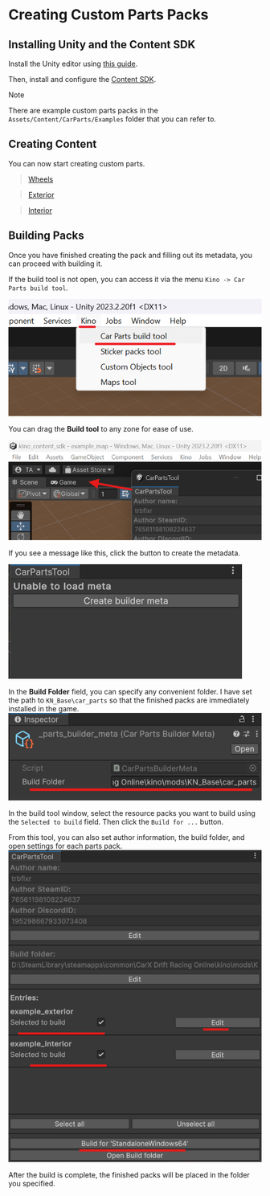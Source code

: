 ﻿# Creating Custom Parts Packs

## Installing Unity and the Content SDK

Install the Unity editor using [this guide](../UnityInstallation/UnityInstallation.md).

Then, install and configure the [Content SDK](../ContentSDK/ContentSDKInstallation.md).

> [!NOTE]  
> There are example custom parts packs in the `Assets/Content/CarParts/Examples` folder that you can refer to.

## Creating Content

You can now start creating custom parts.

> [Wheels](CustomWheels_EN.md)

> [Exterior](CustomExterior_EN.md)

> [Interior](CustomInterior_EN.md)

## Building Packs

Once you have finished creating the pack and filling out its metadata, you can proceed with building it.

If the build tool is not open, you can access it via the menu `Kino -> Car Parts build tool`.

![parts_tool_open.png](../Images/CarParts/parts_tool_open.png)

You can drag the **Build tool** to any zone for ease of use.

![parts_tool_drag.png](../Images/CarParts/parts_tool_drag.png)

If you see a message like this, click the button to create the metadata.

![parts_tool_meta_create.png](../Images/CarParts/parts_tool_meta_create.png)

In the **Build Folder** field, you can specify any convenient folder. I have set the path to `KN_Base\car_parts` so that the finished packs are immediately installed in the game.
![parts_tool_meta_setup.png](../Images/CarParts/parts_tool_meta_setup.png)

In the build tool window, select the resource packs you want to build using the `Selected to build` field. Then click the `Build for ...` button.

From this tool, you can also set author information, the build folder, and open settings for each parts pack.
![parts_tool_main.png](../Images/CarParts/parts_tool_main.png)

After the build is complete, the finished packs will be placed in the folder you specified.
